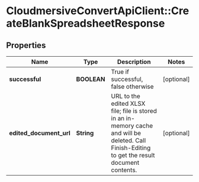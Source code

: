 # CloudmersiveConvertApiClient::CreateBlankSpreadsheetResponse

## Properties
Name | Type | Description | Notes
------------ | ------------- | ------------- | -------------
**successful** | **BOOLEAN** | True if successful, false otherwise | [optional] 
**edited_document_url** | **String** | URL to the edited XLSX file; file is stored in an in-memory cache and will be deleted.  Call Finish-Editing to get the result document contents. | [optional] 


